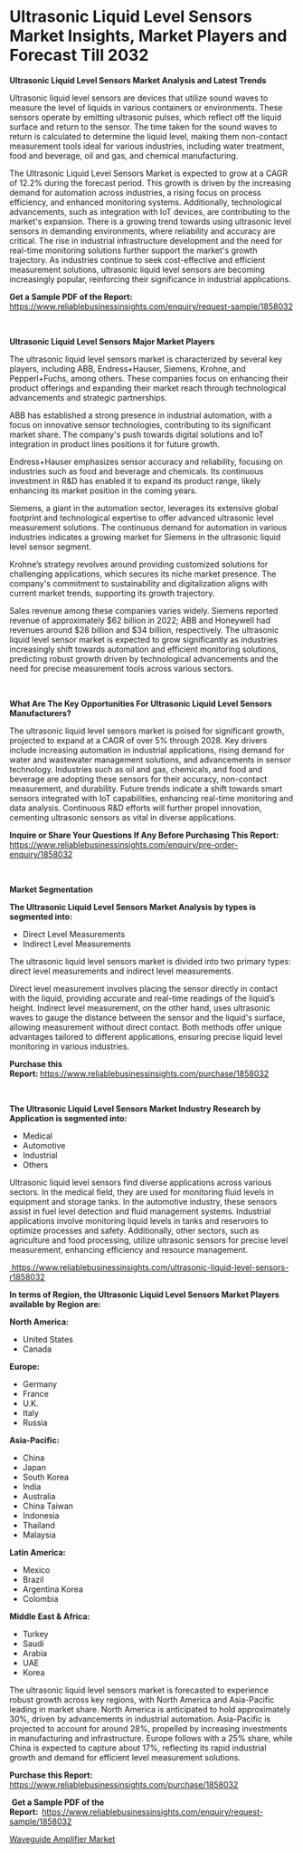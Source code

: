 <p><h1>Ultrasonic Liquid Level Sensors Market Insights, Market Players and Forecast Till 2032</h1></p><p><strong>Ultrasonic Liquid Level Sensors Market Analysis and Latest Trends</strong></p>
<p><p>Ultrasonic liquid level sensors are devices that utilize sound waves to measure the level of liquids in various containers or environments. These sensors operate by emitting ultrasonic pulses, which reflect off the liquid surface and return to the sensor. The time taken for the sound waves to return is calculated to determine the liquid level, making them non-contact measurement tools ideal for various industries, including water treatment, food and beverage, oil and gas, and chemical manufacturing.</p><p>The Ultrasonic Liquid Level Sensors Market is expected to grow at a CAGR of 12.2% during the forecast period. This growth is driven by the increasing demand for automation across industries, a rising focus on process efficiency, and enhanced monitoring systems. Additionally, technological advancements, such as integration with IoT devices, are contributing to the market's expansion. There is a growing trend towards using ultrasonic level sensors in demanding environments, where reliability and accuracy are critical. The rise in industrial infrastructure development and the need for real-time monitoring solutions further support the market's growth trajectory. As industries continue to seek cost-effective and efficient measurement solutions, ultrasonic liquid level sensors are becoming increasingly popular, reinforcing their significance in industrial applications.</p></p>
<p><strong>Get a Sample PDF of the Report:&nbsp;</strong> <a href="https://www.reliablebusinessinsights.com/enquiry/request-sample/1858032?utm_campaign=3074&utm_medium=2&utm_source=Github&utm_content=ia&utm_term=06042025&utm_id=ultrasonic-liquid-level-sensors">https://www.reliablebusinessinsights.com/enquiry/request-sample/1858032</a></p>
<p>&nbsp;</p>
<p><strong>Ultrasonic Liquid Level Sensors Major Market Players</strong></p>
<p><p>The ultrasonic liquid level sensors market is characterized by several key players, including ABB, Endress+Hauser, Siemens, Krohne, and Pepperl+Fuchs, among others. These companies focus on enhancing their product offerings and expanding their market reach through technological advancements and strategic partnerships.</p><p>ABB has established a strong presence in industrial automation, with a focus on innovative sensor technologies, contributing to its significant market share. The company's push towards digital solutions and IoT integration in product lines positions it for future growth.</p><p>Endress+Hauser emphasizes sensor accuracy and reliability, focusing on industries such as food and beverage and chemicals. Its continuous investment in R&D has enabled it to expand its product range, likely enhancing its market position in the coming years. </p><p>Siemens, a giant in the automation sector, leverages its extensive global footprint and technological expertise to offer advanced ultrasonic level measurement solutions. The continuous demand for automation in various industries indicates a growing market for Siemens in the ultrasonic liquid level sensor segment.</p><p>Krohne’s strategy revolves around providing customized solutions for challenging applications, which secures its niche market presence. The company's commitment to sustainability and digitalization aligns with current market trends, supporting its growth trajectory.</p><p>Sales revenue among these companies varies widely. Siemens reported revenue of approximately $62 billion in 2022; ABB and Honeywell had revenues around $28 billion and $34 billion, respectively. The ultrasonic liquid level sensor market is expected to grow significantly as industries increasingly shift towards automation and efficient monitoring solutions, predicting robust growth driven by technological advancements and the need for precise measurement tools across various sectors.</p></p>
<p>&nbsp;</p>
<p><strong>What Are The Key Opportunities For Ultrasonic Liquid Level Sensors Manufacturers?</strong></p>
<p><p>The ultrasonic liquid level sensors market is poised for significant growth, projected to expand at a CAGR of over 5% through 2028. Key drivers include increasing automation in industrial applications, rising demand for water and wastewater management solutions, and advancements in sensor technology. Industries such as oil and gas, chemicals, and food and beverage are adopting these sensors for their accuracy, non-contact measurement, and durability. Future trends indicate a shift towards smart sensors integrated with IoT capabilities, enhancing real-time monitoring and data analysis. Continuous R&D efforts will further propel innovation, cementing ultrasonic sensors as vital in diverse applications.</p></p>
<p><strong>Inquire or Share Your Questions If Any Before Purchasing This Report:</strong> <a href="https://www.reliablebusinessinsights.com/enquiry/pre-order-enquiry/1858032?utm_campaign=3074&utm_medium=2&utm_source=Github&utm_content=ia&utm_term=06042025&utm_id=ultrasonic-liquid-level-sensors">https://www.reliablebusinessinsights.com/enquiry/pre-order-enquiry/1858032</a></p>
<p>&nbsp;</p>
<p><strong>Market Segmentation</strong></p>
<p><strong>The Ultrasonic Liquid Level Sensors Market Analysis by types is segmented into:</strong></p>
<p><ul><li>Direct Level Measurements</li><li>Indirect Level Measurements</li></ul></p>
<p><p>The ultrasonic liquid level sensors market is divided into two primary types: direct level measurements and indirect level measurements. </p><p>Direct level measurement involves placing the sensor directly in contact with the liquid, providing accurate and real-time readings of the liquid’s height. Indirect level measurement, on the other hand, uses ultrasonic waves to gauge the distance between the sensor and the liquid's surface, allowing measurement without direct contact. Both methods offer unique advantages tailored to different applications, ensuring precise liquid level monitoring in various industries.</p></p>
<p><strong>Purchase this Report:&nbsp;</strong><a href="https://www.reliablebusinessinsights.com/purchase/1858032?utm_campaign=3074&utm_medium=2&utm_source=Github&utm_content=ia&utm_term=06042025&utm_id=ultrasonic-liquid-level-sensors">https://www.reliablebusinessinsights.com/purchase/1858032</a></p>
<p>&nbsp;</p>
<p><strong>The Ultrasonic Liquid Level Sensors Market Industry Research by Application is segmented into:</strong></p>
<p><ul><li>Medical</li><li>Automotive</li><li>Industrial</li><li>Others</li></ul></p>
<p><p>Ultrasonic liquid level sensors find diverse applications across various sectors. In the medical field, they are used for monitoring fluid levels in equipment and storage tanks. In the automotive industry, these sensors assist in fuel level detection and fluid management systems. Industrial applications involve monitoring liquid levels in tanks and reservoirs to optimize processes and safety. Additionally, other sectors, such as agriculture and food processing, utilize ultrasonic sensors for precise level measurement, enhancing efficiency and resource management.</p></p>
<p><a href="https://www.reliablebusinessinsights.com/ultrasonic-liquid-level-sensors-r1858032?utm_campaign=3074&utm_medium=2&utm_source=Github&utm_content=ia&utm_term=06042025&utm_id=ultrasonic-liquid-level-sensors">&nbsp;https://www.reliablebusinessinsights.com/ultrasonic-liquid-level-sensors-r1858032</a></p>
<p><strong>In terms of Region, the Ultrasonic Liquid Level Sensors Market Players available by Region are:</strong></p>
<p>
    <p> <strong> North America: </strong>
        <ul>
            <li>United States</li>
            <li>Canada</li>
        </ul>
        </p> 
    <p> <strong> Europe: </strong>
        <ul>
            <li>Germany</li>
            <li>France</li>
            <li>U.K.</li>
            <li>Italy</li>
            <li>Russia</li>
        </ul>
        </p> 
    <p> <strong> Asia-Pacific: </strong>
        <ul>
            <li>China</li>
            <li>Japan</li>
            <li>South Korea</li>
            <li>India</li>
            <li>Australia</li>
            <li>China Taiwan</li>
            <li>Indonesia</li>
            <li>Thailand</li>
            <li>Malaysia</li>
        </ul>
        </p> 
    <p> <strong> Latin America: </strong>
        <ul>
            <li>Mexico</li>
            <li>Brazil</li>
            <li>Argentina Korea</li>
            <li>Colombia</li>
        </ul>
        </p> 
    <p> <strong> Middle East & Africa: </strong>
        <ul>
            <li>Turkey</li>
            <li>Saudi</li>
            <li>Arabia</li>
            <li>UAE</li>
            <li>Korea</li>
        </ul>
    </p>
    </p>
<p><p>The ultrasonic liquid level sensors market is forecasted to experience robust growth across key regions, with North America and Asia-Pacific leading in market share. North America is anticipated to hold approximately 30%, driven by advancements in industrial automation. Asia-Pacific is projected to account for around 28%, propelled by increasing investments in manufacturing and infrastructure. Europe follows with a 25% share, while China is expected to capture about 17%, reflecting its rapid industrial growth and demand for efficient level measurement solutions.</p></p>
<p><strong>Purchase this Report: </strong><a href="https://www.reliablebusinessinsights.com/purchase/1858032?utm_campaign=3074&utm_medium=2&utm_source=Github&utm_content=ia&utm_term=06042025&utm_id=ultrasonic-liquid-level-sensors">https://www.reliablebusinessinsights.com/purchase/1858032</a></p>
<p>&nbsp;<strong>Get a Sample PDF of the Report:&nbsp;&nbsp;</strong><a href="https://www.reliablebusinessinsights.com/enquiry/request-sample/1858032?utm_campaign=3074&utm_medium=2&utm_source=Github&utm_content=ia&utm_term=06042025&utm_id=ultrasonic-liquid-level-sensors">https://www.reliablebusinessinsights.com/enquiry/request-sample/1858032</a></p>
<p><strong></strong></p>
<p><p><a href="https://github.com/saoneubeh8/Market-Research-Report-List-1/blob/main/waveguide-amplifier-market.md?utm_campaign=3074&utm_medium=2&utm_source=Github&utm_content=ia&utm_term=06042025&utm_id=ultrasonic-liquid-level-sensors">Waveguide Amplifier Market</a></p></p>